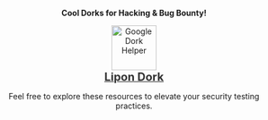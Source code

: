 <b><p align="center"> Cool Dorks for Hacking & Bug Bounty! </p></b>

<p align="center">
    <a href="https://0xlipon.github.io/LiponDork/" target="_blank">
        <img src="https://img.icons8.com/ios-filled/50/000000/google-logo.png" alt="Google Dork Helper" style="width: 80px; height: auto; transition: transform 0.3s ease;"/>
        <br/>
        <span style="font-size: 20px; font-weight: bold; color: #333;">Lipon Dork</span>
    </a>
</p>

<p align="center">Feel free to explore these resources to elevate your security testing practices.</p>
